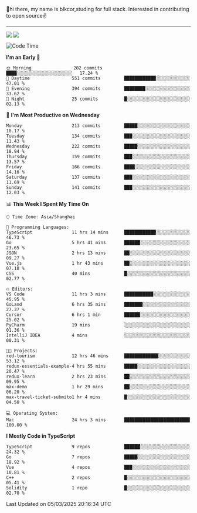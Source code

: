 👋hi there, my name is blkcor,studing for full stack.
Interested in contributing to open source✌️

<hr/>

![](https://github-readme-stats.vercel.app/api?username=blkcor)
<a href="https://github.com/blkcor/github-readme-stats">
    <img align="left" src="https://github-readme-stats.vercel.app/api/top-langs/?username=blkcor&hide=jupyter%20notebook,shaderlab,tex,c%23&langs_count=9" />
</a>


<!--START_SECTION:waka-->
![Code Time](http://img.shields.io/badge/Code%20Time-1%2C841%20hrs%2057%20mins-blue)

**I'm an Early 🐤** 

```text
🌞 Morning                202 commits         ████░░░░░░░░░░░░░░░░░░░░░   17.24 % 
🌆 Daytime                551 commits         ████████████░░░░░░░░░░░░░   47.01 % 
🌃 Evening                394 commits         ████████░░░░░░░░░░░░░░░░░   33.62 % 
🌙 Night                  25 commits          █░░░░░░░░░░░░░░░░░░░░░░░░   02.13 % 
```
📅 **I'm Most Productive on Wednesday** 

```text
Monday                   213 commits         █████░░░░░░░░░░░░░░░░░░░░   18.17 % 
Tuesday                  134 commits         ███░░░░░░░░░░░░░░░░░░░░░░   11.43 % 
Wednesday                222 commits         █████░░░░░░░░░░░░░░░░░░░░   18.94 % 
Thursday                 159 commits         ███░░░░░░░░░░░░░░░░░░░░░░   13.57 % 
Friday                   166 commits         ████░░░░░░░░░░░░░░░░░░░░░   14.16 % 
Saturday                 137 commits         ███░░░░░░░░░░░░░░░░░░░░░░   11.69 % 
Sunday                   141 commits         ███░░░░░░░░░░░░░░░░░░░░░░   12.03 % 
```


📊 **This Week I Spent My Time On** 

```text
🕑︎ Time Zone: Asia/Shanghai

💬 Programming Languages: 
TypeScript               11 hrs 14 mins      ████████████░░░░░░░░░░░░░   46.73 % 
Go                       5 hrs 41 mins       ██████░░░░░░░░░░░░░░░░░░░   23.65 % 
JSON                     2 hrs 13 mins       ██░░░░░░░░░░░░░░░░░░░░░░░   09.27 % 
Vue.js                   1 hr 43 mins        ██░░░░░░░░░░░░░░░░░░░░░░░   07.18 % 
CSS                      40 mins             █░░░░░░░░░░░░░░░░░░░░░░░░   02.77 % 

🔥 Editors: 
VS Code                  11 hrs 3 mins       ███████████░░░░░░░░░░░░░░   45.95 % 
GoLand                   6 hrs 35 mins       ███████░░░░░░░░░░░░░░░░░░   27.37 % 
Cursor                   6 hrs 1 min         ██████░░░░░░░░░░░░░░░░░░░   25.02 % 
PyCharm                  19 mins             ░░░░░░░░░░░░░░░░░░░░░░░░░   01.36 % 
IntelliJ IDEA            4 mins              ░░░░░░░░░░░░░░░░░░░░░░░░░   00.31 % 

🐱‍💻 Projects: 
red-tourism              12 hrs 46 mins      █████████████░░░░░░░░░░░░   53.12 % 
redux-essentials-example-4 hrs 55 mins       █████░░░░░░░░░░░░░░░░░░░░   20.47 % 
redux-learn              2 hrs 23 mins       ██░░░░░░░░░░░░░░░░░░░░░░░   09.95 % 
max-demo                 1 hr 29 mins        ██░░░░░░░░░░░░░░░░░░░░░░░   06.20 % 
max-travel-ticket-submito1 hr 4 mins         █░░░░░░░░░░░░░░░░░░░░░░░░   04.50 % 

💻 Operating System: 
Mac                      24 hrs 3 mins       █████████████████████████   100.00 % 
```

**I Mostly Code in TypeScript** 

```text
TypeScript               9 repos             ██████░░░░░░░░░░░░░░░░░░░   24.32 % 
Go                       7 repos             █████░░░░░░░░░░░░░░░░░░░░   18.92 % 
Vue                      4 repos             ███░░░░░░░░░░░░░░░░░░░░░░   10.81 % 
C++                      2 repos             █░░░░░░░░░░░░░░░░░░░░░░░░   05.41 % 
Solidity                 1 repo              █░░░░░░░░░░░░░░░░░░░░░░░░   02.70 % 
```




 Last Updated on 05/03/2025 20:16:34 UTC
<!--END_SECTION:waka-->


